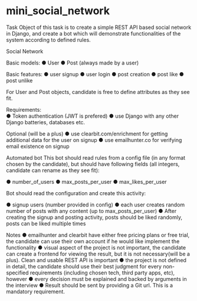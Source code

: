 # mini_social_network
Task
Object of this task is to create a simple REST API based social network in Django,
and create a bot which will demonstrate functionalities of the system according to defined rules. 
 
Social Network 
 
Basic models: 
● User 
● Post (always made by a user) 
 
Basic features: 
● user signup 
● user login 
● post creation 
● post like 
● post unlike 
 
For User and Post objects, candidate is free to define attributes as they see fit.  
 
Requirements:  
● Token authentication (JWT is prefered) 
● use Django with any other Django batteries, databases etc. 
 
Optional (will be a plus)
● use clearbit.com/enrichment for getting additional data for the user on signup 
● use emailhunter.co for verifying email existence on signup  
 
Automated bot 
This bot should read rules from a config file (in any format chosen by the candidate),
but should have following fields (all integers, candidate can rename as they see fit): 
 
● number_of_users 
● max_posts_per_user 
● max_likes_per_user 
 
Bot should read the configuration and create this activity:  
 
● signup users (number provided in config) 
● each user creates random number of posts with any content (up to max_posts_per_user) 
● After creating the signup and posting activity, posts should be liked randomly, posts can be liked multiple times 
 
 
 
  
Notes 
● emailhunter and clearbit have either free pricing plans or free trial, the candidate can use their own account if he would like 
implement the functionality 
● visual aspect of the project is not important, the candidate can create a frontend for viewing the result,
but it is not necessary(will be a plus).
Clean and usable REST API is important 
● the project is not defined in detail, the candidate should use their best judgment for every non-specified requirements 
(including chosen tech, third party apps, etc), however 
● every decision must be explained and backed by arguments in the interview 
● Result should be sent by providing a Git url. This is a mandatory requirement. 
